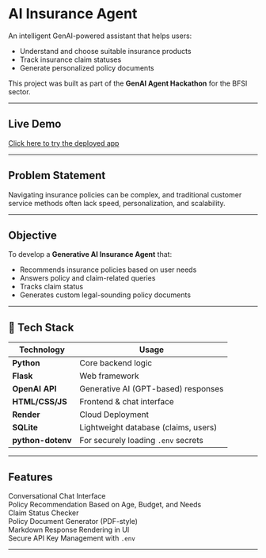 #  AI Insurance Agent

An intelligent GenAI-powered assistant that helps users:
- Understand and choose suitable insurance products
- Track insurance claim statuses
- Generate personalized policy documents

This project was built as part of the **GenAI Agent Hackathon** for the BFSI sector.

---

##  Live Demo

 [Click here to try the deployed app](https://ai-insurance-agent-5.onrender.com/)

---

##  Problem Statement

Navigating insurance policies can be complex, and traditional customer service methods often lack speed, personalization, and scalability.

---

##  Objective

To develop a **Generative AI Insurance Agent** that:
- Recommends insurance policies based on user needs
- Answers policy and claim-related queries
- Tracks claim status
- Generates custom legal-sounding policy documents

---

## 🔧 Tech Stack

| Technology        | Usage                              |
|------------------|-------------------------------------|
| **Python**        | Core backend logic                 |
| **Flask**         | Web framework                      |
| **OpenAI API**    | Generative AI (GPT-based) responses|
| **HTML/CSS/JS**   | Frontend & chat interface          |
| **Render**        | Cloud Deployment                   |
| **SQLite**        | Lightweight database (claims, users)|
| **python-dotenv** | For securely loading `.env` secrets|

---

##  Features

 Conversational Chat Interface  
 Policy Recommendation Based on Age, Budget, and Needs  
 Claim Status Checker  
 Policy Document Generator (PDF-style)  
 Markdown Response Rendering in UI  
 Secure API Key Management with `.env`

---



